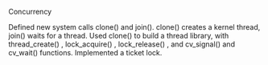 Concurrency

Defined new system calls clone() and join(). clone() creates a kernel thread, join() waits for a thread. Used clone() to build a thread library, with thread_create() , lock_acquire() , lock_release() , and cv_signal() and cv_wait() functions. Implemented a ticket lock.
